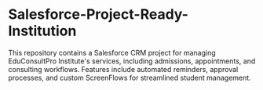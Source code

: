 # Salesforce-Project-Ready-Institution
This repository contains a Salesforce CRM project for managing EduConsultPro Institute's services, including admissions, appointments, and consulting workflows. Features include automated reminders, approval processes, and custom ScreenFlows for streamlined student management.
